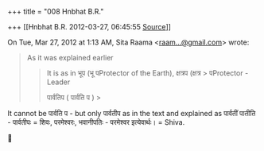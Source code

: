 +++
title = "008 Hnbhat B.R."

+++
[[Hnbhat B.R.	2012-03-27, 06:45:55 [Source](https://groups.google.com/g/samskrita/c/qVDwKqFADvg)]]



On Tue, Mar 27, 2012 at 1:13 AM, Sita Raama \<[raam...@gmail.com]()\> wrote:  

> As it was explained earlier
> > 
> > It is as in भूप (भू पProtector of the Earth), क्षत्रप (क्षत्र > पProtector - Leader
> > 
> > 
> > पार्वतिप ( पार्वति प ) >
> 
> > 
> >   
>   
> > 
> > 
> > 

  

It cannot be पार्वति प - but only पार्वतीप as in the text and explained as पार्वतीं पातीति - पार्वतीपः = शिवः, परमेश्वरः, भवानीपतिः - परमेश्वर इत्येवार्थः। = Shiva.

  





